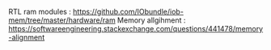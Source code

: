 RTL ram modules : https://github.com/IObundle/iob-mem/tree/master/hardware/ram
Memory allgihment : https://softwareengineering.stackexchange.com/questions/441478/memory-alignment